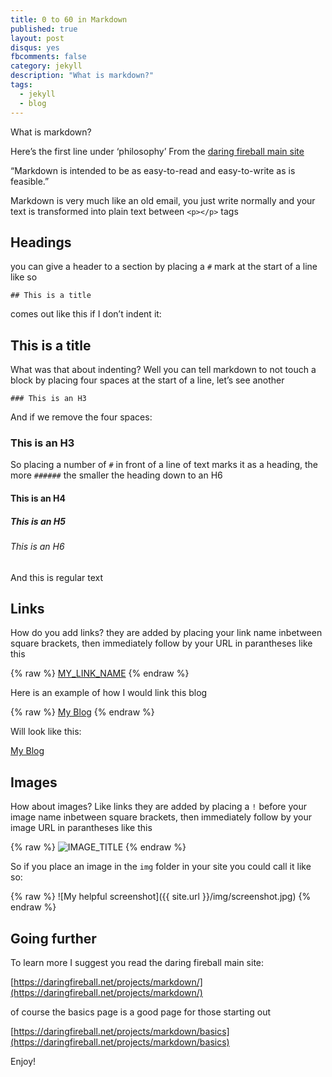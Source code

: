 ```yaml
---
title: 0 to 60 in Markdown
published: true
layout: post
disqus: yes
fbcomments: false
category: jekyll
description: "What is markdown?"
tags: 
  - jekyll
  - blog
---
```



What is markdown?

Here’s the first line under ‘philosophy’ From the [daring fireball main site](https://daringfireball.net/projects/markdown/syntax) 

“Markdown is intended to be as easy-to-read and easy-to-write as is feasible.”

Markdown is very much like an old email, you just write normally and your text is transformed into plain text between `<p></p>` tags

## Headings

you can give a header to a section by placing a `#` mark at the start of a line like so

    ## This is a title

comes out like this if I don’t indent it:

## This is a title

What was that about indenting?  Well you can tell markdown to not touch a block by placing four spaces at the start of a line, let’s see another

    ### This is an H3

And if we remove the four spaces:

### This is an H3

So placing a number of `#` in front of a line of text marks it as a heading, the more `######` the smaller the heading down to an H6

#### This is an H4

##### This is an H5

###### This is an H6

And this is regular text

## Links

How do you add links? they are added by placing your link name inbetween square brackets, then immediately follow by your URL in parantheses like this

{% raw  %}
    [MY_LINK_NAME](http://example.com/)
{% endraw  %}

Here is an example of how I would link this blog

{% raw  %}
    [My Blog](http://joshuacox.github.io/)
{% endraw  %}

Will look like this:

[My Blog](http://joshuacox.github.io/)

## Images

How about images? Like links they are added by placing a `!` before your image name inbetween square brackets, then immediately follow by your image URL in parantheses like this

{% raw  %}
    ![IMAGE_TITLE](PICTURE_URL)
{% endraw  %}

So if you place an image in the `img` folder in your site you could call it like so:

{% raw  %}
    ![My helpful screenshot]({{ site.url }}/img/screenshot.jpg)
{% endraw  %}

## Going further

To learn more I suggest you read the daring fireball main site:

[https://daringfireball.net/projects/markdown/](https://daringfireball.net/projects/markdown/)

of course the basics page is a good page for those starting out

[https://daringfireball.net/projects/markdown/basics](https://daringfireball.net/projects/markdown/basics)

Enjoy!
